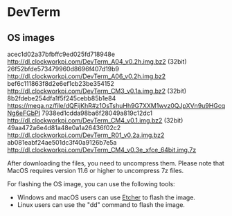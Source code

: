 # DevTerm

## OS images

acec1d02a37bfbffc9ed025fd718948e  http://dl.clockworkpi.com/DevTerm_A04_v0.2h.img.bz2 (32bit)  
26f52bfde573479960d8696f407d19b9  http://dl.clockworkpi.com/DevTerm_A06_v0.2h.img.bz2  
bef6c111863f8d2e6ef1cb23be354152  http://dl.clockworkpi.com/DevTerm_CM3_v0.1a.img.bz2 (32bit)  
8b2fdebe254dfa1f5f245cebb85b1e84  https://mega.nz/file/dQFijKhR#z1OsTshuHh9G7XXM1wvz0QJpXVn9u9HGcqNg6eFGbPI
7938ed1cdda98ba6f28049a819c12dc1  http://dl.clockworkpi.com/DevTerm_CM4_v0.1.img.bz2 (32bit)  
49aa472a6e4d81a48e0a1a26436f02c2  http://dl.clockworkpi.com/DevTerm_R01_v0.2a.img.bz2  
ab081eabf24ae501dc3f40a9126b7e5a  http://dl.clockworkpi.com/DevTerm_CM4_v0.3e_xfce_64bit.img.7z


After downloading the files, you need to uncompress them. Please note that MacOS requires version 11.6 or higher to uncompress 7z files.

For flashing the OS image, you can use the following tools:

* Windows and macOS users can use [Etcher](https://etcher.balena.io/) to flash the image.
* Linux users can use the "dd" command to flash the image.


